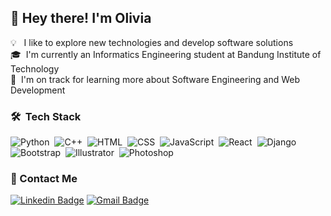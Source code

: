 
## 👋 Hey there! I'm Olivia

💡 &nbsp;&nbsp;I like to explore new technologies and develop software solutions\
🎓 &nbsp;I'm currently an Informatics Engineering student at Bandung Institute of Technology\
🌱 &nbsp;I'm on track for learning more about Software Engineering and Web Development

### 🛠 &nbsp;Tech Stack

![Python](https://img.shields.io/badge/-Python-333333?style=flat&logo=python)&nbsp;
![C++](https://img.shields.io/badge/-C++-333333?style=flat&logo=C%2B%2B&logoColor=00599C)&nbsp;
![HTML](https://img.shields.io/badge/-HTML-333333?style=flat&logo=HTML5)&nbsp;
![CSS](https://img.shields.io/badge/-CSS-333333?style=flat&logo=CSS3&logoColor=1572B6)&nbsp;
![JavaScript](https://img.shields.io/badge/-JavaScript-333333?style=flat&logo=javascript)&nbsp;
![React](https://img.shields.io/badge/-React-333333?style=flat&logo=react)&nbsp;
![Django](https://img.shields.io/badge/-Django-333333?style=flat&logo=django)&nbsp;
![Bootstrap](https://img.shields.io/badge/-Bootstrap-333333?style=flat&logo=bootstrap&logoColor=563D7C)&nbsp;
![Illustrator](https://img.shields.io/badge/-Illustrator-333333?style=flat&logo=adobe-illustrator)&nbsp;
![Photoshop](https://img.shields.io/badge/-Photoshop-333333?style=flat&logo=adobe-photoshop)&nbsp;


### 📇 Contact Me
[![Linkedin Badge](https://img.shields.io/badge/-margarethaoliviaharyono-blue?style=flat-square&logo=Linkedin&logoColor=white&link=https://www.linkedin.com/in/margaretha-olivia-haryono/)](https://www.linkedin.com/in/margaretha-olivia-haryono/)
[![Gmail Badge](https://img.shields.io/badge/-margarethaolivia41@gmail.com-c14438?style=flat-square&logo=Gmail&logoColor=white&link=mailto:margarethaolivia41@gmail.com)](mailto:margarethaolivia41@gmail.com)
</p>
